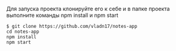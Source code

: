 Для запуска проекта клонируйте его к себе и в папке проекта выполните команды npm install и npm start

    $ git clone https://github.com/vladn17/notes-app
    cd notes-app
    npm install
    npm start
